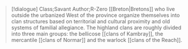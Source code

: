 >[!dialogue] Class;Savant Author;R-Zero
>[[Breton|Bretons]] who live outside the urbanized West of the province organize themselves into clan structures based on territorial and cultural proximity and old systems of familial allegiance. The highland clans are roughly divided into three main groups: the bellicose [[clans of Kambray]], the mercantile [[clans of Normar]] and the warlock [[clans of the Reach]].